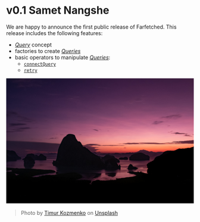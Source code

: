 # v0.1 Samet Nangshe

We are happy to announce the first public release of Farfetched. This release includes the following features:

- [_Query_](/api/primitives/query) concept
- factories to create [_Queries_](/api/primitives/query)
- basic operators to manipulate [_Queries_](/api/primitives/query):
  - [`connectQuery`](/api/operators/connect_query)
  - [`retry`](/api/operators/retry)

![Samet Nangshe in a sunset](./samet-nangshe.jpg)

> Photo by <a href="https://unsplash.com/es/@timrael?utm_source=unsplash&utm_medium=referral&utm_content=creditCopyText">Timur Kozmenko</a> on <a href="https://unsplash.com/s/photos/samet-nangshe?utm_source=unsplash&utm_medium=referral&utm_content=creditCopyText">Unsplash</a>

<!--@include: ./0-1.changelog.md-->

